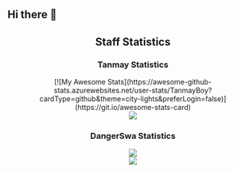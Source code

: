 ## Hi there 👋

<div align="center">
    <h2 align="center"> Staff Statistics</h2>
    <h3 align="center"> Tanmay Statistics</h3>
    <div>
        [![My Awesome Stats](https://awesome-github-stats.azurewebsites.net/user-stats/TanmayBoy?cardType=github&theme=city-lights&preferLogin=false)](https://git.io/awesome-stats-card)
    </div>
    <div>
        <img src="http://github-readme-streak-stats.herokuapp.com?user=TanmayBoy&theme=tokyonight_duo&hide_border=true&mode=weekly">
    </div>
    <h3 align="center"> DangerSwa Statistics</h3>
    <div>
        <img src="https://github-readme-stats.vercel.app/api?username=MUHAMMADARISH1&show_icons=true&bg_color=00000000">
    </div>
    <div>
        <img src="http://github-readme-streak-stats.herokuapp.com?user=MUHAMMADARISH1&theme=tokyonight_duo&hide_border=true&mode=weekly">
    </div>
</div>

<!--

**Here are some ideas to get you started:**

🙋‍♀️ A short introduction - what is your organization all about?
🌈 Contribution guidelines - how can the community get involved?
👩‍💻 Useful resources - where can the community find your docs? Is there anything else the community should know?
🍿 Fun facts - what does your team eat for breakfast?
🧙 Remember, you can do mighty things with the power of [Markdown](https://docs.github.com/github/writing-on-github/getting-started-with-writing-and-formatting-on-github/basic-writing-and-formatting-syntax)
-->
